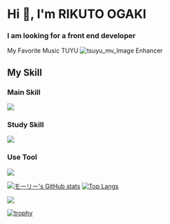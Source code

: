 <h1 align="left">Hi 👋, I'm RIKUTO OGAKI</h1>
<h3 align="left">I am looking for a front end developer</h3>

My Favorite Music TUYU
![tsuyu_mv_Image Enhancer](https://github.com/RikutoOgaki/RikutoOgaki/assets/114480030/3238e9e3-8785-467a-85ef-34ebf0edddd8)

<h2 align="left">My Skill</h2>
<h3>Main Skill</h3>
<p align="left">
  <a href="https://skillicons.dev">
    <img src="https://skillicons.dev/icons?i=html,css,scss,javascript,typescript,react,nextjs,vite" />
  </a>
</p>
<h3>Study Skill</h3>
<p align="left">
  <a href="https://skillicons.dev">
    <img src="https://skillicons.dev/icons?i=python,php,mysql,postgresql,flutter,prisma,docker" />
  </a>
</p>
<h3>Use Tool</h3>
<p align="left">
  <a href="https://skillicons.dev">
    <img src="https://skillicons.dev/icons?i=vscode,figma,ai,ps,pr,discord,notion" />
  </a>
</p>


[![モーリー's GitHub stats](https://github-readme-stats.vercel.app/api?username=RikutoOgaki&theme=midnight-purple&show__icons=true)](https://github.com/RikutoOgaki/github-readme-stats) 
[![Top Langs](https://github-readme-stats.vercel.app/api/top-langs/?username=RikutoOgaki&theme=midnight-purple&show__icons=true&layout=compact)](https://github.com/RikutoOgaki/github-readme-stats) 

[![](http://github-profile-summary-cards.vercel.app/api/cards/profile-details?username=RikutoOgaki&theme=jolly)](https://github.com/vn7n24fzkq/github-profile-summary-cards)


[![trophy](https://github-profile-trophy.vercel.app/?username=RikutoOgaki&theme=onedark)](https://github.com/ryo-ma/github-profile-trophy)
